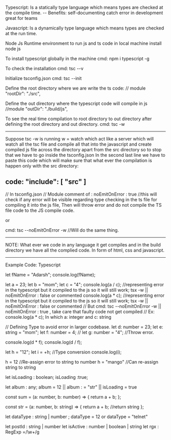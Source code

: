 Typescript: Is a statically type language which means types are checked at the compile time.
-- Benefits:
   self-documenting
   catch error in development
   great for teams

Javascript: Is a dynamically type language which means types are checked at the run time.

Node Js Runtime environment to run js and ts code in local machine
install node js

To install typescript globally in the machine
cmd: npm i typescript -g

To check the installation
cmd: tsc --v

Initialize tsconfig.json
cmd: tsc --init

Define the root directory where we are write the ts code:
// module
"rootDir": "./src",      

Define the out directory where the typescript code will compile in js
//module
"outDir": "./build/js",  

To see the real time compilation to root directory to out directory after defining the root directory and out directory.
cmd: tsc -w

-------------------------------------------------------------------

Suppose tsc -w is running w = watch which act like a server which will watch all the tsc file and compile all that into the javascript and create compiled js file across the directory apart from the src directory so to stop that we have to go inside the tsconfig.json
In the second last line we have to paste this code which will make sure that what ever the compilation is happen only with the src directory:

code:
"include": [
   "src"
]
-------------------------------------------------------------------

// In tsconfig.json
// Module
comment of : noEmitOnError : true //this will check if any error will be visible regarding type checking in the ts file for compiling it into the js file, Then will throw error and do not compile the TS file code to the JS compile code.

or

cmd: tsc --noEmitOnError -w  //Will do the same thing.

-------------------------------------------------------------------
NOTE:
What ever we code in any language it get compiles and in the build directory we have all the complied code. In form of html, css and javascript.

------------------------------------------------------------------------
Example Code: Typescript

let fName = "Adarsh";
console.log(fName);

let a = 23;
let b = "mom";
let c = "4";
console.log(a / c); //representing error in the typescript but it compiled to the js so it will still work; tsx -w || noEmitOnError : false or commented
console.log(a * c); //representing error in the typescript but it compiled to the js so it will still work; tsx -w || noEmitOnError : false or commented
// But cmd: tsc --noEmitOnError -w || noEmitOnError : true , take care that faulty code not get compiled
// Ex: console.log(a * c); In which a: integer and c: string

// Defining Type to avoid error in larger codebase.
let d: number = 23;
let e: string = "mom";
let f: number = 4;
// let g: number = "4"; //Throw error.

console.log(d * f);
console.log(d / f);

let h = "12";
let i = +h; //Type conversion
console.log(i);

h = 12 //Re-assign error to string to number
h = "mango" //Can re-assign string to string

let isLoading : boolean;
isLoading :true;

let album : any;
album = 12 || album : = "str" || isLoading = true

const sum = (a: number, b: number) => {
  return a + b;
};

const str = (a: number, b: string) => {
    return a + b;
    //return string
};

let dataType : string | number ;
dataType = 12 or dataType = "telnet"

let postId : string | number
let isActive : number | boolean | string
let rgx : RegExp =/\w+/g



